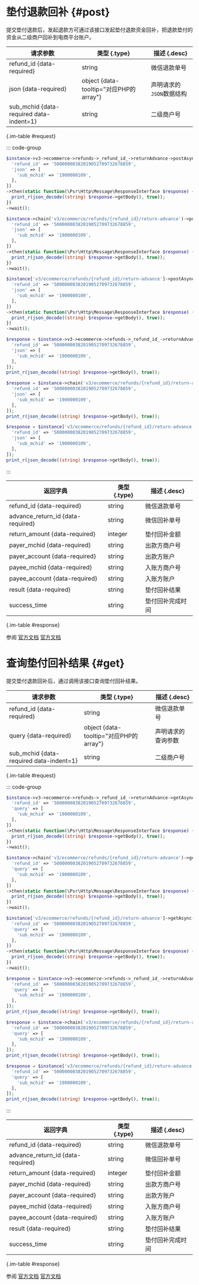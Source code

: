 # 垫付退款回补 {#post}

提交垫付退款后，发起退款方可通过该接口发起垫付退款资金回补，把退款垫付的资金从二级商户回补到电商平台账户。

| 请求参数 | 类型 {.type} | 描述 {.desc}
| --- | --- | ---
| refund_id {data-required} | string | 微信退款单号
| json {data-required} | object {data-tooltip="对应PHP的array"} | 声明请求的`JSON`数据结构
| sub_mchid {data-required data-indent=1} | string | 二级商户号

{.im-table #request}

::: code-group

```php [异步纯链式]
$instance->v3->ecommerce->refunds->_refund_id_->returnAdvance->postAsync([
  'refund_id' => '50000000382019052709732678859',
  'json' => [
    'sub_mchid' => '1900000109',
  ],
])
->then(static function(\Psr\Http\Message\ResponseInterface $response) {
  print_r(json_decode((string) $response->getBody(), true));
})
->wait();
```

```php [异步声明式]
$instance->chain('v3/ecommerce/refunds/{refund_id}/return-advance')->postAsync([
  'refund_id' => '50000000382019052709732678859',
  'json' => [
    'sub_mchid' => '1900000109',
  ],
])
->then(static function(\Psr\Http\Message\ResponseInterface $response) {
  print_r(json_decode((string) $response->getBody(), true));
})
->wait();
```

```php [异步属性式]
$instance['v3/ecommerce/refunds/{refund_id}/return-advance']->postAsync([
  'refund_id' => '50000000382019052709732678859',
  'json' => [
    'sub_mchid' => '1900000109',
  ],
])
->then(static function(\Psr\Http\Message\ResponseInterface $response) {
  print_r(json_decode((string) $response->getBody(), true));
})
->wait();
```

```php [同步纯链式]
$response = $instance->v3->ecommerce->refunds->_refund_id_->returnAdvance->post([
  'refund_id' => '50000000382019052709732678859',
  'json' => [
    'sub_mchid' => '1900000109',
  ],
]);
print_r(json_decode((string) $response->getBody(), true));
```

```php [同步声明式]
$response = $instance->chain('v3/ecommerce/refunds/{refund_id}/return-advance')->post([
  'refund_id' => '50000000382019052709732678859',
  'json' => [
    'sub_mchid' => '1900000109',
  ],
]);
print_r(json_decode((string) $response->getBody(), true));
```

```php [同步属性式]
$response = $instance['v3/ecommerce/refunds/{refund_id}/return-advance']->post([
  'refund_id' => '50000000382019052709732678859',
  'json' => [
    'sub_mchid' => '1900000109',
  ],
]);
print_r(json_decode((string) $response->getBody(), true));
```

:::

| 返回字典 | 类型 {.type} | 描述 {.desc}
| --- | --- | ---
| refund_id {data-required} | string | 微信退款单号
| advance_return_id {data-required} | string | 微信回补单号
| return_amount {data-required} | integer | 垫付回补金额
| payer_mchid {data-required} | string | 出款方商户号
| payer_account {data-required} | string | 出款方账户
| payee_mchid {data-required} | string | 入账方商户号
| payee_account {data-required} | string | 入账方账户
| result {data-required} | string | 垫付回补结果
| success_time | string | 垫付回补完成时间

{.im-table #response}

参阅 [官方文档](https://pay.weixin.qq.com/wiki/doc/apiv3_partner/apis/chapter7_6_4.shtml) [官方文档](https://pay.weixin.qq.com/docs/partner/apis/ecommerce-refund/refunds/create-return-advance.html)

# 查询垫付回补结果 {#get}

提交垫付退款回补后，通过调用该接口查询垫付回补结果。

| 请求参数 | 类型 {.type} | 描述 {.desc}
| --- | --- | ---
| refund_id {data-required} | string | 微信退款单号
| query {data-required} | object {data-tooltip="对应PHP的array"} | 声明请求的查询参数
| sub_mchid {data-required data-indent=1} | string | 二级商户号

{.im-table #request}

::: code-group

```php [异步纯链式]
$instance->v3->ecommerce->refunds->_refund_id_->returnAdvance->getAsync([
  'refund_id' => '50000000382019052709732678859',
  'query' => [
    'sub_mchid' => '1900000109',
  ],
])
->then(static function(\Psr\Http\Message\ResponseInterface $response) {
  print_r(json_decode((string) $response->getBody(), true));
})
->wait();
```

```php [异步声明式]
$instance->chain('v3/ecommerce/refunds/{refund_id}/return-advance')->getAsync([
  'refund_id' => '50000000382019052709732678859',
  'query' => [
    'sub_mchid' => '1900000109',
  ],
])
->then(static function(\Psr\Http\Message\ResponseInterface $response) {
  print_r(json_decode((string) $response->getBody(), true));
})
->wait();
```

```php [异步属性式]
$instance['v3/ecommerce/refunds/{refund_id}/return-advance']->getAsync([
  'refund_id' => '50000000382019052709732678859',
  'query' => [
    'sub_mchid' => '1900000109',
  ],
])
->then(static function(\Psr\Http\Message\ResponseInterface $response) {
  print_r(json_decode((string) $response->getBody(), true));
})
->wait();
```

```php [同步纯链式]
$response = $instance->v3->ecommerce->refunds->_refund_id_->returnAdvance->get([
  'refund_id' => '50000000382019052709732678859',
  'query' => [
    'sub_mchid' => '1900000109',
  ],
]);
print_r(json_decode((string) $response->getBody(), true));
```

```php [同步声明式]
$response = $instance->chain('v3/ecommerce/refunds/{refund_id}/return-advance')->get([
  'refund_id' => '50000000382019052709732678859',
  'query' => [
    'sub_mchid' => '1900000109',
  ],
]);
print_r(json_decode((string) $response->getBody(), true));
```

```php [同步属性式]
$response = $instance['v3/ecommerce/refunds/{refund_id}/return-advance']->get([
  'refund_id' => '50000000382019052709732678859',
  'query' => [
    'sub_mchid' => '1900000109',
  ],
]);
print_r(json_decode((string) $response->getBody(), true));
```

:::

| 返回字典 | 类型 {.type} | 描述 {.desc}
| --- | --- | ---
| refund_id {data-required} | string | 微信退款单号
| advance_return_id {data-required} | string | 微信回补单号
| return_amount {data-required} | integer | 垫付回补金额
| payer_mchid {data-required} | string | 出款方商户号
| payer_account {data-required} | string | 出款方账户
| payee_mchid {data-required} | string | 入账方商户号
| payee_account {data-required} | string | 入账方账户
| result {data-required} | string | 垫付回补结果
| success_time | string | 垫付回补完成时间

{.im-table #response}

参阅 [官方文档](https://pay.weixin.qq.com/wiki/doc/apiv3_partner/apis/chapter7_6_5.shtml) [官方文档](https://pay.weixin.qq.com/docs/partner/apis/ecommerce-refund/refunds/query-return-advance.html)
